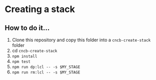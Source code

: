 # Creating a stack

## How to do it...
1. Clone this repository and copy this folder into a `cncb-create-stack` folder
2. cd `cncb-create-stack`
3. `npm install`
4. `npm test`
6. `npm run dp:lcl -- -s $MY_STAGE`
7. `npm run rm:lcl -- -s $MY_STAGE`
